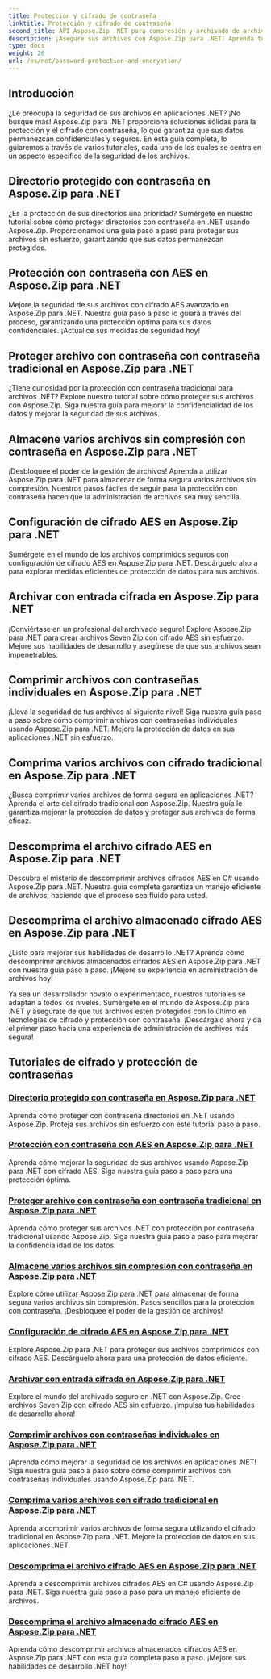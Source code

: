 ```yaml
---
title: Protección y cifrado de contraseña
linktitle: Protección y cifrado de contraseña
second_title: API Aspose.Zip .NET para compresión y archivado de archivos
description: ¡Asegure sus archivos con Aspose.Zip para .NET! Aprenda tutoriales paso a paso sobre protección y cifrado con contraseña, desde AES hasta métodos tradicionales.
type: docs
weight: 26
url: /es/net/password-protection-and-encryption/
---
```


## Introducción

¿Le preocupa la seguridad de sus archivos en aplicaciones .NET? ¡No busque más! Aspose.Zip para .NET proporciona soluciones sólidas para la protección y el cifrado con contraseña, lo que garantiza que sus datos permanezcan confidenciales y seguros. En esta guía completa, lo guiaremos a través de varios tutoriales, cada uno de los cuales se centra en un aspecto específico de la seguridad de los archivos.

## Directorio protegido con contraseña en Aspose.Zip para .NET

¿Es la protección de sus directorios una prioridad? Sumérgete en nuestro tutorial sobre cómo proteger directorios con contraseña en .NET usando Aspose.Zip. Proporcionamos una guía paso a paso para proteger sus archivos sin esfuerzo, garantizando que sus datos permanezcan protegidos.

## Protección con contraseña con AES en Aspose.Zip para .NET

Mejore la seguridad de sus archivos con cifrado AES avanzado en Aspose.Zip para .NET. Nuestra guía paso a paso lo guiará a través del proceso, garantizando una protección óptima para sus datos confidenciales. ¡Actualice sus medidas de seguridad hoy!

## Proteger archivo con contraseña con contraseña tradicional en Aspose.Zip para .NET

¿Tiene curiosidad por la protección con contraseña tradicional para archivos .NET? Explore nuestro tutorial sobre cómo proteger sus archivos con Aspose.Zip. Siga nuestra guía para mejorar la confidencialidad de los datos y mejorar la seguridad de sus archivos.

## Almacene varios archivos sin compresión con contraseña en Aspose.Zip para .NET

¡Desbloquee el poder de la gestión de archivos! Aprenda a utilizar Aspose.Zip para .NET para almacenar de forma segura varios archivos sin compresión. Nuestros pasos fáciles de seguir para la protección con contraseña hacen que la administración de archivos sea muy sencilla.

## Configuración de cifrado AES en Aspose.Zip para .NET

Sumérgete en el mundo de los archivos comprimidos seguros con configuración de cifrado AES en Aspose.Zip para .NET. Descárguelo ahora para explorar medidas eficientes de protección de datos para sus archivos.

## Archivar con entrada cifrada en Aspose.Zip para .NET

¡Conviértase en un profesional del archivado seguro! Explore Aspose.Zip para .NET para crear archivos Seven Zip con cifrado AES sin esfuerzo. Mejore sus habilidades de desarrollo y asegúrese de que sus archivos sean impenetrables.

## Comprimir archivos con contraseñas individuales en Aspose.Zip para .NET

¡Lleva la seguridad de tus archivos al siguiente nivel! Siga nuestra guía paso a paso sobre cómo comprimir archivos con contraseñas individuales usando Aspose.Zip para .NET. Mejore la protección de datos en sus aplicaciones .NET sin esfuerzo.

## Comprima varios archivos con cifrado tradicional en Aspose.Zip para .NET

¿Busca comprimir varios archivos de forma segura en aplicaciones .NET? Aprenda el arte del cifrado tradicional con Aspose.Zip. Nuestra guía le garantiza mejorar la protección de datos y proteger sus archivos de forma eficaz.

## Descomprima el archivo cifrado AES en Aspose.Zip para .NET

Descubra el misterio de descomprimir archivos cifrados AES en C# usando Aspose.Zip para .NET. Nuestra guía completa garantiza un manejo eficiente de archivos, haciendo que el proceso sea fluido para usted.

## Descomprima el archivo almacenado cifrado AES en Aspose.Zip para .NET

¿Listo para mejorar sus habilidades de desarrollo .NET? Aprenda cómo descomprimir archivos almacenados cifrados AES en Aspose.Zip para .NET con nuestra guía paso a paso. ¡Mejore su experiencia en administración de archivos hoy!

Ya sea un desarrollador novato o experimentado, nuestros tutoriales se adaptan a todos los niveles. Sumérgete en el mundo de Aspose.Zip para .NET y asegúrate de que tus archivos estén protegidos con lo último en tecnologías de cifrado y protección con contraseña. ¡Descárgalo ahora y da el primer paso hacia una experiencia de administración de archivos más segura!
## Tutoriales de cifrado y protección de contraseñas
### [Directorio protegido con contraseña en Aspose.Zip para .NET](./password-protect-directory/)
Aprenda cómo proteger con contraseña directorios en .NET usando Aspose.Zip. Proteja sus archivos sin esfuerzo con este tutorial paso a paso.
### [Protección con contraseña con AES en Aspose.Zip para .NET](./password-protect-with-aes/)
Aprenda cómo mejorar la seguridad de sus archivos usando Aspose.Zip para .NET con cifrado AES. Siga nuestra guía paso a paso para una protección óptima.
### [Proteger archivo con contraseña con contraseña tradicional en Aspose.Zip para .NET](./password-protect-archive-traditional-password/)
Aprenda cómo proteger sus archivos .NET con protección por contraseña tradicional usando Aspose.Zip. Siga nuestra guía paso a paso para mejorar la confidencialidad de los datos.
### [Almacene varios archivos sin compresión con contraseña en Aspose.Zip para .NET](./store-multiple-files-no-compression-password/)
Explore cómo utilizar Aspose.Zip para .NET para almacenar de forma segura varios archivos sin compresión. Pasos sencillos para la protección con contraseña. ¡Desbloquee el poder de la gestión de archivos!
### [Configuración de cifrado AES en Aspose.Zip para .NET](./aes-encryption-settings/)
Explore Aspose.Zip para .NET para proteger sus archivos comprimidos con cifrado AES. Descárguelo ahora para una protección de datos eficiente.
### [Archivar con entrada cifrada en Aspose.Zip para .NET](./archive-with-encrypted-entry/)
Explore el mundo del archivado seguro en .NET con Aspose.Zip. Cree archivos Seven Zip con cifrado AES sin esfuerzo. ¡Impulsa tus habilidades de desarrollo ahora!
### [Comprimir archivos con contraseñas individuales en Aspose.Zip para .NET](./compress-files-individual-passwords/)
¡Aprenda cómo mejorar la seguridad de los archivos en aplicaciones .NET! Siga nuestra guía paso a paso sobre cómo comprimir archivos con contraseñas individuales usando Aspose.Zip para .NET.
### [Comprima varios archivos con cifrado tradicional en Aspose.Zip para .NET](./compress-multiple-files-traditional-encryption/)
Aprenda a comprimir varios archivos de forma segura utilizando el cifrado tradicional en Aspose.Zip para .NET. Mejore la protección de datos en sus aplicaciones .NET.
### [Descomprima el archivo cifrado AES en Aspose.Zip para .NET](./decompress-aes-encrypted-file/)
Aprenda a descomprimir archivos cifrados AES en C# usando Aspose.Zip para .NET. Siga nuestra guía paso a paso para un manejo eficiente de archivos.
### [Descomprima el archivo almacenado cifrado AES en Aspose.Zip para .NET](./decompress-aes-encrypted-stored-file/)
Aprenda cómo descomprimir archivos almacenados cifrados AES en Aspose.Zip para .NET con esta guía completa paso a paso. ¡Mejore sus habilidades de desarrollo .NET hoy!